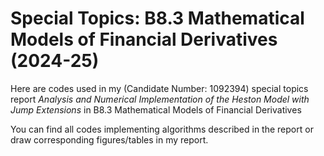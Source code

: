# Special Topics: B8.3 Mathematical Models of Financial Derivatives (2024-25)
Here are codes used in my (Candidate Number: 1092394) special topics report _Analysis and Numerical Implementation of the Heston Model with Jump Extensions_ in B8.3 Mathematical Models of Financial Derivatives

You can find all codes implementing algorithms described in the report or draw corresponding figures/tables in my report.
